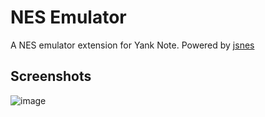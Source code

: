 # NES Emulator

A NES emulator extension for Yank Note. Powered by [jsnes](https://github.com/bfirsh/jsnes)

## Screenshots
![image](https://github.com/purocean/yank-note-extension/assets/7115690/bcc5de92-9343-44e4-ae41-d06737d9baa4)
